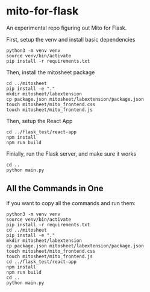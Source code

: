 # mito-for-flask
An experimental repo figuring out Mito for Flask.

First, setup the venv and install basic dependencies
```
python3 -m venv venv
source venv/bin/activate
pip install -r requirements.txt
```

Then, install the mitosheet package
```
cd ../mitosheet
pip install -e "."
mkdir mitosheet/labextension
cp package.json mitosheet/labextension/package.json
touch mitosheet/mito_frontend.css
touch mitosheet/mito_frontend.js
```

Then, setup the React App
```
cd ../flask_test/react-app
npm install
npm run build
```

Finially, run the Flask server, and make sure it works
```
cd ..
python main.py
```

## All the Commands in One

If you want to copy all the commands and run them:
```
python3 -m venv venv
source venv/bin/activate
pip install -r requirements.txt
cd ../mitosheet
pip install -e "."
mkdir mitosheet/labextension
cp package.json mitosheet/labextension/package.json
touch mitosheet/mito_frontend.css
touch mitosheet/mito_frontend.js
cd ../flask_test/react-app
npm install
npm run build
cd ..
python main.py
```